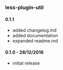 ### less-plugin-util


#### 0.1.1
* added changelog.md
* added documentation
* expanded readme.md
 
#### 0.1.0  -  28/12/2016
* initial release